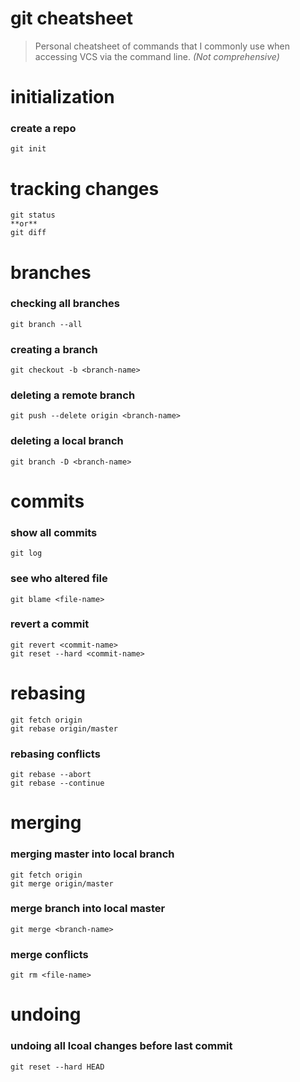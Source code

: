 # git cheatsheet
> Personal cheatsheet of commands that I commonly use when accessing VCS via the command line.
*(Not comprehensive)*

# initialization

### create a repo
```shell
git init
```
# tracking changes
```shell
git status 
**or**
git diff
```
# branches

### checking all branches
```shell
git branch --all
```
### creating a branch
```shell
git checkout -b <branch-name>
```
### deleting a remote branch
```shell
git push --delete origin <branch-name>
```
### deleting a local branch
```shell
git branch -D <branch-name>
```

# commits

### show all commits
```shell
git log
```
### see who altered file
```shell
git blame <file-name>
```
### revert a commit
```shell
git revert <commit-name>
git reset --hard <commit-name>
```
# rebasing
```shell
git fetch origin
git rebase origin/master
```
### rebasing conflicts
```shell
git rebase --abort
git rebase --continue
```

# merging

### merging master into local branch
```shell
git fetch origin
git merge origin/master
```
### merge branch into local master
```shell
git merge <branch-name>
```
### merge conflicts
```shell
git rm <file-name>
```

# undoing

### undoing all lcoal changes before last commit
```shell
git reset --hard HEAD
```
